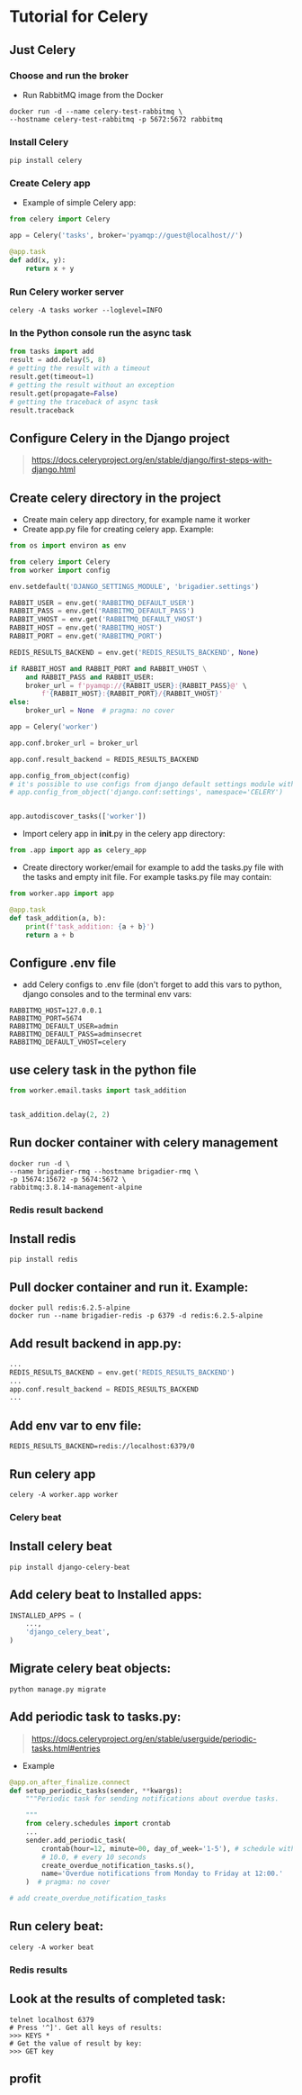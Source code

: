 # Tutorial for Celery

## Just Celery

### Choose and run the broker
* Run RabbitMQ image from the Docker
```shell
docker run -d --name celery-test-rabbitmq \
--hostname celery-test-rabbitmq -p 5672:5672 rabbitmq 
```

### Install Celery
```shell
pip install celery
```

### Create Celery app
* Example of simple Celery app:
```python
from celery import Celery

app = Celery('tasks', broker='pyamqp://guest@localhost//')

@app.task
def add(x, y):
    return x + y
```

### Run Celery worker server 
```shell
celery -A tasks worker --loglevel=INFO
```

### In the Python console run the async task
```python
from tasks import add
result = add.delay(5, 8)
# getting the result with a timeout
result.get(timeout=1)
# getting the result without an exception
result.get(propagate=False)
# getting the traceback of async task
result.traceback
```

## Configure Celery in the Django project
> https://docs.celeryproject.org/en/stable/django/first-steps-with-django.html

## Create celery directory in the project
* Create main celery app directory, for example name it worker
* Create app.py file for creating celery app. Example:
```python
from os import environ as env

from celery import Celery
from worker import config

env.setdefault('DJANGO_SETTINGS_MODULE', 'brigadier.settings')

RABBIT_USER = env.get('RABBITMQ_DEFAULT_USER')
RABBIT_PASS = env.get('RABBITMQ_DEFAULT_PASS')
RABBIT_VHOST = env.get('RABBITMQ_DEFAULT_VHOST')
RABBIT_HOST = env.get('RABBITMQ_HOST')
RABBIT_PORT = env.get('RABBITMQ_PORT')

REDIS_RESULTS_BACKEND = env.get('REDIS_RESULTS_BACKEND', None)

if RABBIT_HOST and RABBIT_PORT and RABBIT_VHOST \
    and RABBIT_PASS and RABBIT_USER:
    broker_url = f'pyamqp://{RABBIT_USER}:{RABBIT_PASS}@' \
        f'{RABBIT_HOST}:{RABBIT_PORT}/{RABBIT_VHOST}'
else:
    broker_url = None  # pragma: no cover

app = Celery('worker')

app.conf.broker_url = broker_url

app.conf.result_backend = REDIS_RESULTS_BACKEND

app.config_from_object(config)
# it's possible to use configs from django default settings module with namespace:
# app.config_from_object('django.conf:settings', namespace='CELERY')


app.autodiscover_tasks(['worker'])

```
* Import celery app in __init__.py in the celery app directory:
```python
from .app import app as celery_app
```
* Create directory worker/email for example to add the tasks.py file with the tasks 
and empty init file. For example tasks.py file may contain:
```python
from worker.app import app

@app.task
def task_addition(a, b):
    print(f'task_addition: {a + b}')
    return a + b
```

## Configure .env file
* add Celery configs to .env file (don't forget to add this vars to python, django consoles
and to the terminal env vars:
```shell
RABBITMQ_HOST=127.0.0.1
RABBITMQ_PORT=5674
RABBITMQ_DEFAULT_USER=admin
RABBITMQ_DEFAULT_PASS=adminsecret
RABBITMQ_DEFAULT_VHOST=celery
```

## use celery task in the python file
```python
from worker.email.tasks import task_addition


task_addition.delay(2, 2)
```

## Run docker container with celery management
```shell
docker run -d \        
--name brigadier-rmq --hostname brigadier-rmq \
-p 15674:15672 -p 5674:5672 \
rabbitmq:3.8.14-management-alpine
```

### Redis result backend

## Install redis
```shell
pip install redis
```

## Pull docker container and run it. Example:
```shell
docker pull redis:6.2.5-alpine
docker run --name brigadier-redis -p 6379 -d redis:6.2.5-alpine
```

## Add result backend in app.py:
```python
...
REDIS_RESULTS_BACKEND = env.get('REDIS_RESULTS_BACKEND')
...
app.conf.result_backend = REDIS_RESULTS_BACKEND
...
```

## Add env var to env file:
```text
REDIS_RESULTS_BACKEND=redis://localhost:6379/0
```

## Run celery app
```shell
celery -A worker.app worker
```

### Celery beat

## Install celery beat
```shell
pip install django-celery-beat
```

## Add celery beat to Installed apps:
```python
INSTALLED_APPS = (
    ...,
    'django_celery_beat',
)
```

## Migrate celery beat objects:
```shell
python manage.py migrate
```

## Add periodic task to tasks.py:
> https://docs.celeryproject.org/en/stable/userguide/periodic-tasks.html#entries
* Example
```python
@app.on_after_finalize.connect
def setup_periodic_tasks(sender, **kwargs):
    """Periodic task for sending notifications about overdue tasks.

    """
    from celery.schedules import crontab
    ...
    sender.add_periodic_task(
        crontab(hour=12, minute=00, day_of_week='1-5'), # schedule with crontab
        # 10.0, # every 10 seconds
        create_overdue_notification_tasks.s(),
        name='Overdue notifications from Monday to Friday at 12:00.'
    )  # pragma: no cover

# add create_overdue_notification_tasks
```

## Run celery beat:
```shell
celery -A worker beat
```

### Redis results

## Look at the results of completed task:
```shell
telnet localhost 6379
# Press '^]'. Get all keys of results:
>>> KEYS *
# Get the value of result by key:
>>> GET key
```

## profit